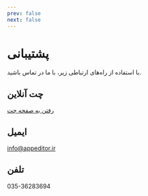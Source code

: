 ```yaml
---
prev: false
next: false
---
```

# پشتیبانی
با استفاده از راه‌های ارتباطی زیر، با ما در تماس باشید.

## چت آنلاین <Badge type="info" text="از ساعت ۹ الی ۲۱" />

[رفتن به صفحه چت](http://chat.appeditor.ir/)

## ایمیل <Badge type="info" text="بررسی در اولین فرصت" />

info@appeditor.ir

## تلفن <Badge type="info" text="فقط در ساعات اداری" />

035-36283694
